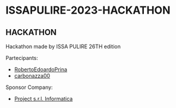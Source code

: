 # ISSAPULIRE-2023-HACKATHON
## HACKATHON

Hackathon made by ISSA PULIRE 26TH edition



Partecipants:

- [RobertoEdoardoPrina](https://github.com/RobertoEdoardoPrina)
- [carbonazza00](https://github.com/carbonazza00)

Sponsor Company:
- [Project s.r.l. Informatica](https://www.presenzedelpersonale.it/)
